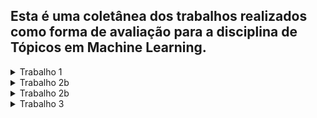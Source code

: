## Esta é uma coletânea dos trabalhos realizados como forma de avaliação para a disciplina de Tópicos em Machine Learning.


<details>
<summary>Trabalho 1</summary>

### Trabalho 1 da disciplina de Tópicos em Machine Learning (Graduação)

  
Este trabalho consiste na aplicação do algoritmo K-Means (K-Médias) utilizando uma função de cálculo de distância euclidiana dada.

O trabalho foi implementado utilizando a interface gráfica do programa Octave, e foi escrito na linguagem do mesmo.

## Regras definidas pelo professor:

- Linguagem Octave
- Bases de dados: Ruspini (disponível no Moodle), Iris e Statlog(Heart)disponíveis em: https://archive.ics.uci.edu/ml/datasets.php
- Normalização linear da base de dados, no intervalo [0,1]
- Algoritmo de agrupamento de dados k-Médias
- Critério de parada: 10 iterações do algoritmo
- Distância Euclidiana como medida de dissimilaridade entre objetos
- Número de protótipos, inicializados aleatoriamente, igual ao número de classesna respectiva base de dados
- Pureza como medida de qualidade do agrupamento
- Para cada base de dados, executar o algoritmo 10 vezes e mostrar, em umatabela, média e desvio padrão da medida de pureza


</details>


<details>
<summary>Trabalho 2b </summary>

### Trabalho 2b da disciplina de Tópicos em Machine Learning (Graduação)

Este trabalho consiste na aplicação do algoritmo KNN (K-Nearest-Neighbors) utilizando uma função de cálculo de distância euclidiana dada. 
Também foi implementada a plotagem de uma matriz de confusão para avaliação dos resultados. 

O trabalho foi implementado utilizando a interface gráfica do programa Octave, e foi escrito na linguagem do mesmo.


## Regras definidas pelo professor:

Aplicar o algoritmo kNN à base de dados Breast Cancer Wisconsin (https://archive.ics.uci.edu/dataset/17/breast+cancer+wisconsin+diagnostic) para os seguintes valores de k: 1, 3, 5. Utilizar 20% da base de dados para teste e montar a matriz de confusão para cada valor de k.

Utilize as seguintes métricas de avaliação para as tabelas acima: TPR, FPR, e ACC. Obtenha a Curva ROC.

</details>


<details>
<summary>Trabalho 2b</summary>

### Trabalho 2b da disciplina de Tópicos em Machine Learning (Graduação)

Este trabalho consiste na aplicação do algoritmo KNN (K-Nearest-Neighbors) utilizando uma função de cálculo de distância euclidiana dada. 
Também foi implementada a plotagem de uma matriz de confusão para avaliação dos resultados. 

O trabalho foi implementado utilizando a interface gráfica do programa Octave, e foi escrito na linguagem do mesmo.


## Regras definidas pelo professor:

Aplicar o algoritmo kNN à base de dados Breast Cancer Wisconsin (https://archive.ics.uci.edu/dataset/17/breast+cancer+wisconsin+diagnostic) para os seguintes valores de k: 1, 3, 5. Utilizar 20% da base de dados para teste e montar a matriz de confusão para cada valor de k.

Utilize as seguintes métricas de avaliação para as tabelas acima: TPR, FPR, e ACC. Obtenha a Curva ROC.


</details>


<details>
<summary>Trabalho 3</summary>

### Trabalho 3 da disciplina de Tópicos em Machine Learning (Graduação)

Este trabalho consiste na aplicação da técnica de cluster ensemble (combinação de agrupamentos). Para o agrupamento foi utilizado o algoritmo K-Means (K-Médias).

O trabalho foi implementado utilizando a interface gráfica do programa Octave, e foi escrito na linguagem do mesmo.


## Regras definidas pelo professor:

### Construção do Ensemble

Produzir Diversidade de Soluções: escolher diferentes algoritmos de agrupamento ou diferentes valores paramétricos do mesmo algoritmo

-Gerar 1 ensemble com 10 partições (soluções)

-Avaliar a qualidade de cada partição (percentual de classificação correta)

-Pode utilizar algoritmos presentes no IDE sem necessidade de reimplementá-los

-Utilizar uma das bases de dados da literatura, site da UCI (https://archive.ics.uci.edu/datasets)


### Função de Consenso

Aplicar um algoritmo de agrupamento para o agrupamento de protótipos

-Avaliar a qualidade da partição consenso e compará-la com as partições do ensemble.

</details>
